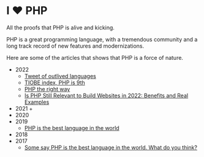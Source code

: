 # I ❤️ PHP

All the proofs that PHP is alive and kicking.

PHP is a great programming language, with a tremendous community and a long track record of new features and modernizations. 

Here are some of the articles that shows that PHP is a force of nature. 

+ 2022
	+ [Tweet of outlived languages](https://twitter.com/VicVijayakumar/status/1587462991955591168)
	+ [TIOBE index, PHP is 9th](https://www.tiobe.com/tiobe-index/)
	+ [PHP the right way](https://phptherightway.com/)
	+ [Is PHP Still Relevant to Build Websites in 2022: Benefits and Real Examples](https://www.altamira.ai/blog/build-websites-with-php/)
+ 2021
	+ 
+ 2020
+ 2019
	+ [PHP is the best language in the world
](https://php-is-the-best-language-in-the-world.com/)
+ 2018
+ 2017
	+ [Some say PHP is the best language in the world. What do you think?](https://www.alibabacloud.com/forum/read-917)
